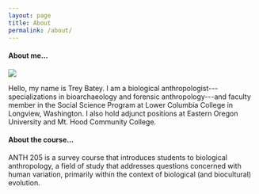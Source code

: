 ```yaml
---
layout: page
title: About
permalink: /about/
---
```


#### About me...

<img src="http://bateyt.github.io/Anth205/figs/ProfileImageHolder.jpg">

Hello, my name is Trey Batey. I am a biological anthropologist---specializations in bioarchaeology and forensic anthropology---and faculty member in the Social Science Program at Lower Columbia College in Longview, Washington. I also hold adjunct positions at Eastern Oregon University and Mt. Hood Community College.


#### About the course...
ANTH 205 is a survey course that introduces students to biological anthropology, a field of study that addresses questions concerned with human variation, primarily within the context of biological (and biocultural) evolution.